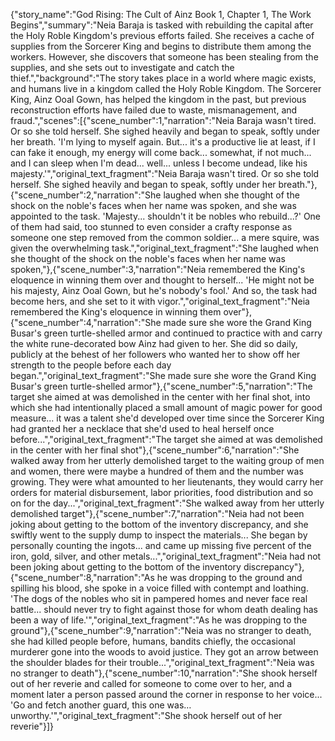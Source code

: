 {"story_name":"God Rising: The Cult of Ainz Book 1, Chapter 1, The Work Begins","summary":"Neia Baraja is tasked with rebuilding the capital after the Holy Roble Kingdom's previous efforts failed. She receives a cache of supplies from the Sorcerer King and begins to distribute them among the workers. However, she discovers that someone has been stealing from the supplies, and she sets out to investigate and catch the thief.","background":"The story takes place in a world where magic exists, and humans live in a kingdom called the Holy Roble Kingdom. The Sorcerer King, Ainz Ooal Gown, has helped the kingdom in the past, but previous reconstruction efforts have failed due to waste, mismanagement, and fraud.","scenes":[{"scene_number":1,"narration":"Neia Baraja wasn't tired. Or so she told herself. She sighed heavily and began to speak, softly under her breath. 'I'm lying to myself again. But... it's a productive lie at least, if I can fake it enough, my energy will come back... somewhat, if not much... and I can sleep when I'm dead... well... unless I become undead, like his majesty.'","original_text_fragment":"Neia Baraja wasn't tired. Or so she told herself. She sighed heavily and began to speak, softly under her breath."},{"scene_number":2,"narration":"She laughed when she thought of the shock on the noble's faces when her name was spoken, and she was appointed to the task. 'Majesty... shouldn't it be nobles who rebuild...?' One of them had said, too stunned to even consider a crafty response as someone one step removed from the common soldier... a mere squire, was given the overwhelming task.","original_text_fragment":"She laughed when she thought of the shock on the noble's faces when her name was spoken,"},{"scene_number":3,"narration":"Neia remembered the King's eloquence in winning them over and thought to herself... 'He might not be his majesty, Ainz Ooal Gown, but he's nobody's fool.' And so, the task had become hers, and she set to it with vigor.","original_text_fragment":"Neia remembered the King's eloquence in winning them over"},{"scene_number":4,"narration":"She made sure she wore the Grand King Busar's green turtle-shelled armor and continued to practice with and carry the white rune-decorated bow Ainz had given to her. She did so daily, publicly at the behest of her followers who wanted her to show off her strength to the people before each day began.","original_text_fragment":"She made sure she wore the Grand King Busar's green turtle-shelled armor"},{"scene_number":5,"narration":"The target she aimed at was demolished in the center with her final shot, into which she had intentionally placed a small amount of magic power for good measure... it was a talent she'd developed over time since the Sorcerer King had granted her a necklace that she'd used to heal herself once before...","original_text_fragment":"The target she aimed at was demolished in the center with her final shot"},{"scene_number":6,"narration":"She walked away from her utterly demolished target to the waiting group of men and women, there were maybe a hundred of them and the number was growing. They were what amounted to her lieutenants, they would carry her orders for material disbursement, labor priorities, food distribution and so on for the day...","original_text_fragment":"She walked away from her utterly demolished target"},{"scene_number":7,"narration":"Neia had not been joking about getting to the bottom of the inventory discrepancy, and she swiftly went to the supply dump to inspect the materials... She began by personally counting the ingots... and came up missing five percent of the iron, gold, silver, and other metals...","original_text_fragment":"Neia had not been joking about getting to the bottom of the inventory discrepancy"},{"scene_number":8,"narration":"As he was dropping to the ground and spilling his blood, she spoke in a voice filled with contempt and loathing. 'The dogs of the nobles who sit in pampered homes and never face real battle... should never try to fight against those for whom death dealing has been a way of life.'","original_text_fragment":"As he was dropping to the ground"},{"scene_number":9,"narration":"Neia was no stranger to death, she had killed people before, humans, bandits chiefly, the occasional murderer gone into the woods to avoid justice. They got an arrow between the shoulder blades for their trouble...","original_text_fragment":"Neia was no stranger to death"},{"scene_number":10,"narration":"She shook herself out of her reverie and called for someone to come over to her, and a moment later a person passed around the corner in response to her voice... 'Go and fetch another guard, this one was…unworthy.'","original_text_fragment":"She shook herself out of her reverie"}]}